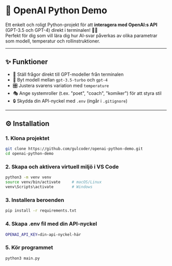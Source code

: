 # 🚀 OpenAI Python Demo

Ett enkelt och roligt Python-projekt för att **interagera med OpenAI:s API** (GPT-3.5 och GPT-4) direkt i terminalen! 🧠💬  
Perfekt för dig som vill lära dig hur AI-svar påverkas av olika parametrar som modell, temperatur och rollinstruktioner.

---

## ✨ Funktioner

- 🤖 Ställ frågor direkt till GPT-modeller från terminalen
- 🔄 Byt modell mellan `gpt-3.5-turbo` och `gpt-4`
- 🎛️ Justera svarens variation med `temperature`
- 🎭 Ange systemroller (t.ex. "poet", "coach", "komiker") för att styra stil
- 🔒 Skydda din API-nyckel med `.env` (ingår i `.gitignore`)

---

## ⚙️ Installation

### 1. Klona projektet
```bash
git clone https://github.com/gulcoder/openai-python-demo.git
cd openai-python-demo
```

### 2. Skapa och aktivera virtuell miljö i VS Code

```bash
python3 -m venv venv
source venv/bin/activate     # macOS/Linux
venv\Scripts\activate        # Windows
```

### 3. Installera beroenden

```bash
pip install -r requirements.txt
```

### 4. Skapa .env fil med din API-nyckel
```bash
OPENAI_API_KEY=din-api-nyckel-här
```

### 5. Kör programmet
```bash
python3 main.py
```
